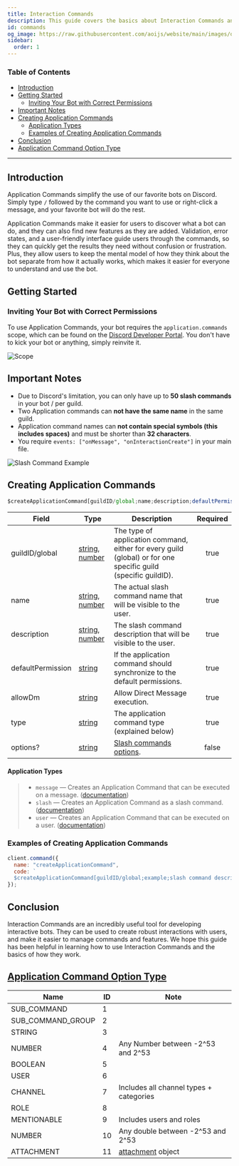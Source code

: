 ```yaml
---
title: Interaction Commands
description: This guide covers the basics about Interaction Commands and their functionality, along with everything else you might need to know.
id: commands
og_image: https://raw.githubusercontent.com/aoijs/website/main/images/og/3.png
sidebar:
  order: 1
---
```


<!-- omit from toc -->
### Table of Contents

- [Introduction](#introduction)
- [Getting Started](#getting-started)
  - [Inviting Your Bot with Correct Permissions](#inviting-your-bot-with-correct-permissions)
- [Important Notes](#important-notes)
- [Creating Application Commands](#creating-application-commands)
    - [Application Types](#application-types)
  - [Examples of Creating Application Commands](#examples-of-creating-application-commands)
- [Conclusion](#conclusion)
- [Application Command Option Type](#application-command-option-type)

---

## Introduction

Application Commands simplify the use of our favorite bots on Discord. Simply type `/` followed by the command you want to use or right-click a message, and your favorite bot will do the rest.

Application Commands make it easier for users to discover what a bot can do, and they can also find new features as they are added. Validation, error states, and a user-friendly interface guide users through the commands, so they can quickly get the results they need without confusion or frustration. Plus, they allow users to keep the mental model of how they think about the bot separate from how it actually works, which makes it easier for everyone to understand and use the bot.

## Getting Started

### Inviting Your Bot with Correct Permissions

To use Application Commands, your bot requires the `application.commands` scope, which can be found on the [Discord Developer Portal](https://discord.com/developers/applications/). You don't have to kick your bot or anything, simply reinvite it.

![Scope](https://media.discordapp.net/attachments/1061712111052521493/1062539303386873929/image_5.png?width=1200&height=447)

## Important Notes

- Due to Discord's limitation, you can only have up to **50 slash commands** in your bot / per guild.
- Two Application commands can **not have the same name** in the same guild.
- Application command names can **not contain special symbols (this includes spaces)** and must be shorter than **32 characters**.
- You require `events: ["onMessage", "onInteractionCreate"]` in your main file.

![Slash Command Example](https://cdn.discordapp.com/attachments/1061712111052521493/1062559509601591427/image_6.png)

## Creating Application Commands

```js
$createApplicationCommand[guildID/global;name;description;defaultPermission(true/false);allowDm(true/false);type(slash/user/message);options?]
```

| Field             | Type                                                                                                                                                                                                 | Description                                                                                                    | Required |
| ----------------- | ---------------------------------------------------------------------------------------------------------------------------------------------------------------------------------------------------- | -------------------------------------------------------------------------------------------------------------- | :------: |
| guildID/global    | [string](https://developer.mozilla.org/en-US/docs/Web/JavaScript/Reference/Global_Objects/String), [number](https://developer.mozilla.org/en-US/docs/Web/JavaScript/Reference/Global_Objects/Number) | The type of application command, either for every guild (global) or for one specific guild (specific guildID). |   true   |
| name              | [string](https://developer.mozilla.org/en-US/docs/Web/JavaScript/Reference/Global_Objects/String), [number](https://developer.mozilla.org/en-US/docs/Web/JavaScript/Reference/Global_Objects/Number) | The actual slash command name that will be visible to the user.                                                |   true   |
| description       | [string](https://developer.mozilla.org/en-US/docs/Web/JavaScript/Reference/Global_Objects/String), [number](https://developer.mozilla.org/en-US/docs/Web/JavaScript/Reference/Global_Objects/Number) | The slash command description that will be visible to the user.                                                |   true   |
| defaultPermission | [string](https://developer.mozilla.org/en-US/docs/Web/JavaScript/Reference/Global_Objects/String)                                                                                                    | If the application command should synchronize to the default permissions.                                      |   true   |
| allowDm           | [string](https://developer.mozilla.org/en-US/docs/Web/JavaScript/Reference/Global_Objects/String)                                                                                                    | Allow Direct Message execution.                                                                                |   true   |
| type              | [string](https://developer.mozilla.org/en-US/docs/Web/JavaScript/Reference/Global_Objects/String)                                                                                                    | The application command type (explained below)                                                                 |   true   |
| options?          | [string](https://developer.mozilla.org/en-US/docs/Web/JavaScript/Reference/Global_Objects/Object)                                                                                                    | [Slash commands options](#examples-of-creating-application-commands).                                          |   false  |

#### Application Types

> - `message` — Creates an Application Command that can be executed on a message. ([documentation](https://discord.com/developers/docs/interactions/application-commands#message-commands))
> - `slash` — Creates an Application Command as a slash command. ([documentation](https://discord.com/developers/docs/interactions/application-commands))
> - `user` — Creates an Application Command that can be executed on a user. ([documentation](https://discord.com/developers/docs/interactions/application-commands#user-commands))

### Examples of Creating Application Commands

```js
client.command({
  name: "createApplicationCommand",
  code: `
  $createApplicationCommand[guildID/global;example;slash command description!;true;true;slash]`
});
```

## Conclusion

Interaction Commands are an incredibly useful tool for developing interactive bots. They can be used to create robust interactions with users, and make it easier to manage commands and features. We hope this guide has been helpful in learning how to use Interaction Commands and the basics of how they work.

## [Application Command Option Type](https://discord.com/developers/docs/interactions/application-commands#application-command-object-application-command-option-type)

| Name              | ID  | Note                                                                                         |
| ----------------- | --- | -------------------------------------------------------------------------------------------- |
| SUB_COMMAND       | 1   |                                                                                              |
| SUB_COMMAND_GROUP | 2   |                                                                                              |
| STRING            | 3   |                                                                                              |
| NUMBER            | 4   | Any Number between -2^53 and 2^53                                                            |
| BOOLEAN           | 5   |                                                                                              |
| USER              | 6   |                                                                                              |
| CHANNEL           | 7   | Includes all channel types + categories                                                      |
| ROLE              | 8   |                                                                                              |
| MENTIONABLE       | 9   | Includes users and roles                                                                     |
| NUMBER            | 10  | Any double between -2^53 and 2^53                                                            |
| ATTACHMENT        | 11  | [attachment](https://discord.com/developers/docs/resources/channel#attachment-object) object |
